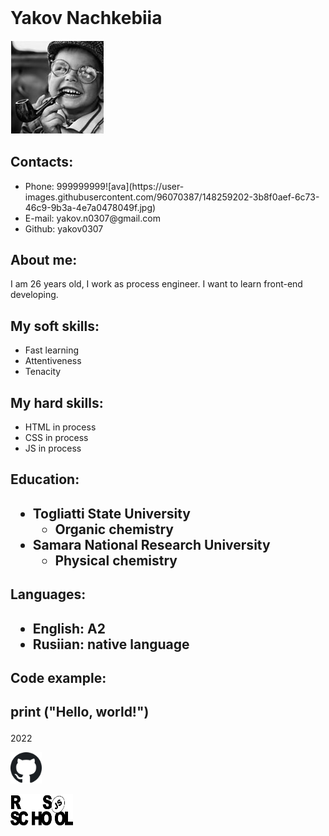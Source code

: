 
<html lang="ru">

<head>
  <meta charset="UTF-8">
</head>

<body>
  <header class="header">
    </header>
  <h1>Yakov Nachkebiia</h1>
     <img src="https://github.com/yakov0307/rsschool-cv/blob/rsschool-cv-html/ava.jpg" alt="аватарка мальчик в очках">
  
  <div>
  <h2>Contacts:</h2>
  <ul>
<li>Phone: 999999999![ava](https://user-images.githubusercontent.com/96070387/148259202-3b8f0aef-6c73-46c9-9b3a-4e7a0478049f.jpg)

  <li>E-mail: yakov.n0307@gmail.com
    <li>Github: yakov0307
  </ul>
  </div>
  
  <div>
    <h2>About me:</h2>
    <p> I am 26 years old, I work as process engineer. I want to learn front-end developing.</p>
    </div>
  
  <div>
   <h2> My soft skills: </h2>
      <ul>
<li>Fast learning
  <li>Attentiveness
    <li>Tenacity
      </ul>
      </div>
   
   <div>
    <h2> My hard skills: </h2>
    <ul> 
     <li>HTML in process
      <li>CSS in process
        <li>JS in process
      </ul>
     </div>
  <div>
  <h2>Education:<h2>
    <ul> 
<li>Togliatti State University
  <ul>
    <li>Organic chemistry
      </ul>
  <li>Samara National Research University
    <ul>
    <li>Physical chemistry
      </ul>
  </ul>
  </div>
   </div>
  <div>
    <h2>Languages:<h2>
  <ul>
<li>English: A2
  <li>Rusiian: native language
  </ul>
  </div>  
      <div>
 <h2>Code example:<h2>
 <p> print ("Hello, world!")
  </div>   
  
  <footer class="footer"> 
    <p> 2022 </p>
      <p><a href="https://github.com/yakov0307"><img src="https://github.com/yakov0307/rsschool-cv/blob/rsschool-cv-html/github.png" width="50" 
   height="50" alt="Ссылка Гит"></a></p>
    <p><a href="https://rs.school/js/"><img src="https://github.com/yakov0307/rsschool-cv/blob/rsschool-cv-html/rs_school_js.svg" width="100" 
   height="50" alt="Ссылка RsSchool"></a></p>
    </footer>
</body>

</html>

